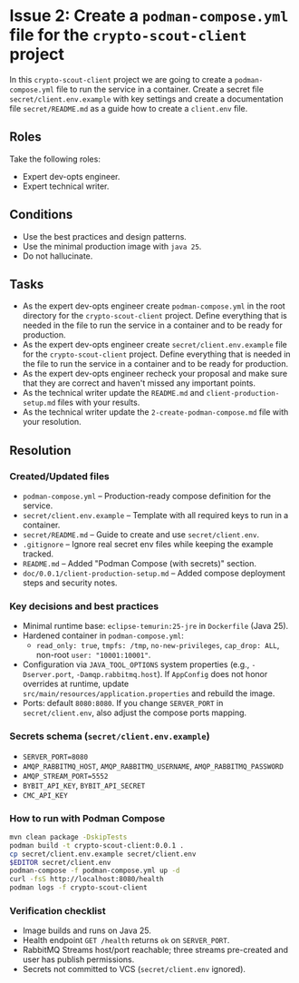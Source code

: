 # Issue 2: Create a `podman-compose.yml` file for the `crypto-scout-client` project

In this `crypto-scout-client` project we are going to create a `podman-compose.yml` file to run the service in a
container. Create a secret file `secret/client.env.example` with key settings and create a documentation file
`secret/README.md` as a guide how to create a `client.env` file.

## Roles

Take the following roles:

- Expert dev-opts engineer.
- Expert technical writer.

## Conditions

- Use the best practices and design patterns.
- Use the minimal production image with `java 25`.
- Do not hallucinate.

## Tasks

- As the expert dev-opts engineer create `podman-compose.yml` in the root directory for the `crypto-scout-client`
  project. Define everything that is needed in the file to run the service in a container and to be ready for production.
- As the expert dev-opts engineer create `secret/client.env.example` file for the `crypto-scout-client` project. 
  Define everything that is needed in the file to run the service in a container and to be ready for production.
- As the expert dev-opts engineer recheck your proposal and make sure that they are correct and haven't missed any
  important points.
- As the technical writer update the `README.md` and `client-production-setup.md` files with your results.
- As the technical writer update the `2-create-podman-compose.md` file with your resolution.

## Resolution

### Created/Updated files

- `podman-compose.yml` – Production-ready compose definition for the service.
- `secret/client.env.example` – Template with all required keys to run in a container.
- `secret/README.md` – Guide to create and use `secret/client.env`.
- `.gitignore` – Ignore real secret env files while keeping the example tracked.
- `README.md` – Added "Podman Compose (with secrets)" section.
- `doc/0.0.1/client-production-setup.md` – Added compose deployment steps and security notes.

### Key decisions and best practices

- Minimal runtime base: `eclipse-temurin:25-jre` in `Dockerfile` (Java 25).
- Hardened container in `podman-compose.yml`:
    - `read_only: true`, `tmpfs: /tmp`, `no-new-privileges`, `cap_drop: ALL`, non-root `user: "10001:10001"`.
- Configuration via `JAVA_TOOL_OPTIONS` system properties (e.g., `-Dserver.port`, `-Damqp.rabbitmq.host`). If
  `AppConfig` does not honor overrides at runtime, update `src/main/resources/application.properties` and rebuild the
  image.
- Ports: default `8080:8080`. If you change `SERVER_PORT` in `secret/client.env`, also adjust the compose ports mapping.

### Secrets schema (`secret/client.env.example`)

- `SERVER_PORT=8080`
- `AMQP_RABBITMQ_HOST`, `AMQP_RABBITMQ_USERNAME`, `AMQP_RABBITMQ_PASSWORD`
- `AMQP_STREAM_PORT=5552`
- `BYBIT_API_KEY`, `BYBIT_API_SECRET`
- `CMC_API_KEY`

### How to run with Podman Compose

```bash
mvn clean package -DskipTests
podman build -t crypto-scout-client:0.0.1 .
cp secret/client.env.example secret/client.env
$EDITOR secret/client.env
podman-compose -f podman-compose.yml up -d
curl -fsS http://localhost:8080/health
podman logs -f crypto-scout-client
```

### Verification checklist

- Image builds and runs on Java 25.
- Health endpoint `GET /health` returns `ok` on `SERVER_PORT`.
- RabbitMQ Streams host/port reachable; three streams pre-created and user has publish permissions.
- Secrets not committed to VCS (`secret/client.env` ignored).